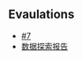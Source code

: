 ## Evaulations

- [#7](AI_Feedback_7_narrative_autoscoring_eval_report/narrative_autoscoring_eval_report.md)
- [数据探索报告](notebooks/exploration_summary.md)
